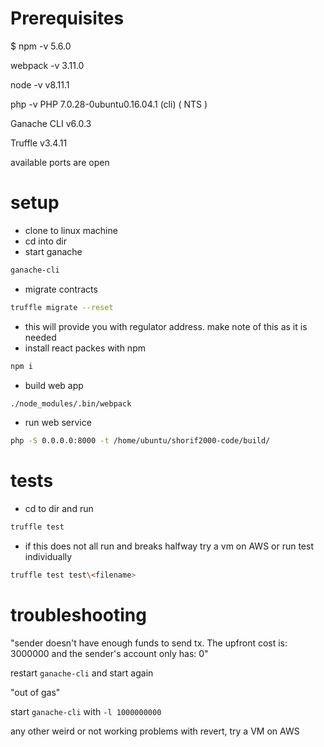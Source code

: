 # Prerequisites

$ npm -v
5.6.0

webpack -v
3.11.0


node -v
v8.11.1

php -v
PHP 7.0.28-0ubuntu0.16.04.1 (cli) ( NTS )

Ganache CLI v6.0.3

Truffle v3.4.11

available ports are open


# setup

* clone to linux machine
* cd into dir
* start ganache

```sh
ganache-cli
```

* migrate contracts

```sh
truffle migrate --reset
```

* this will provide you with regulator address. make note of this as it is needed
* install react packes with npm

```sh
npm i
```

* build web app

```sh
./node_modules/.bin/webpack
```

* run web service

```sh
php -S 0.0.0.0:8000 -t /home/ubuntu/shorif2000-code/build/
```

# tests

* cd to dir and run
```sh
truffle test
```

* if this does not all run and breaks halfway try a vm on AWS or run test individually

```sh
truffle test test\<filename>
```


# troubleshooting

"sender doesn't have enough funds to send tx. The upfront cost is: 3000000 and the sender's account only has: 0"

restart `ganache-cli` and start again

"out of gas"

start `ganache-cli` with `-l 1000000000`


any other weird or not working problems with revert, try a VM on AWS



